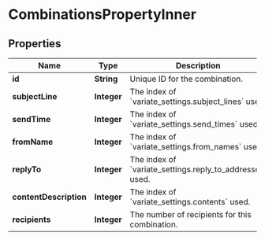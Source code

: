 

# CombinationsPropertyInner


## Properties

| Name | Type | Description | Notes |
|------------ | ------------- | ------------- | -------------|
|**id** | **String** | Unique ID for the combination. |  [optional] |
|**subjectLine** | **Integer** | The index of &#x60;variate_settings.subject_lines&#x60; used. |  [optional] |
|**sendTime** | **Integer** | The index of &#x60;variate_settings.send_times&#x60; used. |  [optional] |
|**fromName** | **Integer** | The index of &#x60;variate_settings.from_names&#x60; used. |  [optional] |
|**replyTo** | **Integer** | The index of &#x60;variate_settings.reply_to_addresses&#x60; used. |  [optional] |
|**contentDescription** | **Integer** | The index of &#x60;variate_settings.contents&#x60; used. |  [optional] |
|**recipients** | **Integer** | The number of recipients for this combination. |  [optional] |



